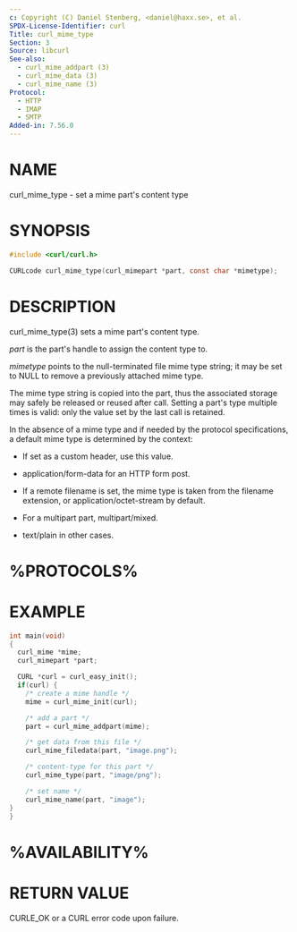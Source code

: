 ```yaml
---
c: Copyright (C) Daniel Stenberg, <daniel@haxx.se>, et al.
SPDX-License-Identifier: curl
Title: curl_mime_type
Section: 3
Source: libcurl
See-also:
  - curl_mime_addpart (3)
  - curl_mime_data (3)
  - curl_mime_name (3)
Protocol:
  - HTTP
  - IMAP
  - SMTP
Added-in: 7.56.0
---
```


# NAME

curl_mime_type - set a mime part's content type

# SYNOPSIS

~~~c
#include <curl/curl.h>

CURLcode curl_mime_type(curl_mimepart *part, const char *mimetype);
~~~

# DESCRIPTION

curl_mime_type(3) sets a mime part's content type.

*part* is the part's handle to assign the content type to.

*mimetype* points to the null-terminated file mime type string; it may be
set to NULL to remove a previously attached mime type.

The mime type string is copied into the part, thus the associated storage may
safely be released or reused after call. Setting a part's type multiple times
is valid: only the value set by the last call is retained.

In the absence of a mime type and if needed by the protocol specifications,
a default mime type is determined by the context:

- If set as a custom header, use this value.

- application/form-data for an HTTP form post.

- If a remote filename is set, the mime type is taken from the filename
extension, or application/octet-stream by default.

- For a multipart part, multipart/mixed.

- text/plain in other cases.

# %PROTOCOLS%

# EXAMPLE

~~~c
int main(void)
{
  curl_mime *mime;
  curl_mimepart *part;

  CURL *curl = curl_easy_init();
  if(curl) {
    /* create a mime handle */
    mime = curl_mime_init(curl);

    /* add a part */
    part = curl_mime_addpart(mime);

    /* get data from this file */
    curl_mime_filedata(part, "image.png");

    /* content-type for this part */
    curl_mime_type(part, "image/png");

    /* set name */
    curl_mime_name(part, "image");
}
}
~~~

# %AVAILABILITY%

# RETURN VALUE

CURLE_OK or a CURL error code upon failure.
